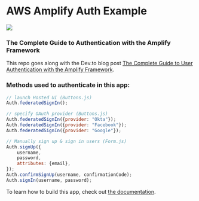 # AWS Amplify Auth Example

![](authscreens.jpg)

### The Complete Guide to Authentication with the Amplify Framework

This repo goes along with the Dev.to blog
post [The Complete Guide to User Authentication with the Amplify Framework](https://dev.to/dabit3/the-complete-guide-to-user-authentication-with-the-amplify-framework-2inh).

### Methods used to authenticate in this app:

```js
// launch Hosted UI (Buttons.js)
Auth.federatedSignIn();

// specify OAuth provider (Buttons.js)
Auth.federatedSignIn({provider: "Okta"});
Auth.federatedSignIn({provider: "Facebook"});
Auth.federatedSignIn({provider: "Google"});

// Manually sign up & sign in users (Form.js)
Auth.signUp({
    username,
    password,
    attributes: {email},
});
Auth.confirmSignUp(username, confirmationCode);
Auth.signIn(username, password);
```

To learn how to build this app, check
out [the documentation](https://aws-amplify.github.io/docs/js/authentication).
